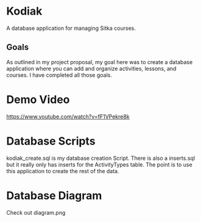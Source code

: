 # Kodiak
A database application for managing Sitka courses.

## Goals
As outlined in my project proposal, my goal here was to create a database application where you can add and organize activities, lessons, and courses. I have completed all those goals.

# Demo Video
https://www.youtube.com/watch?v=fF1VPekre8k

# Database Scripts
kodiak_create.sql is my database creation Script.
There is also a inserts.sql but it really only has inserts for the ActivityTypes table. 
The point is to use this application to create the rest of the data.

# Database Diagram
Check out diagram.png
